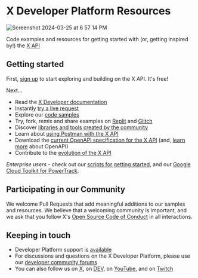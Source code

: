 # X Developer Platform Resources

![Screenshot 2024-03-25 at 6 57 14 PM](https://github.com/twitterdev/.github/assets/5976670/35eeeadc-a227-43b9-aa74-861e20583d7e)

Code examples and resources for getting started with (or, getting inspired by!) the [X API](https://developer.x.com) 

## Getting started

First, [sign up](https://t.co/signup) to start exploring and building on the X API. It's free!

Next...

* Read the [X Developer documentation](https://developer.twitter.com/en/docs/twitter-api/getting-started/about-twitter-api)
* Instantly [try a live request](https://t.co/tryapi)
* Explore our [code samples](https://github.com/twitterdev/Twitter-API-v2-sample-code)
* Try, fork, remix and share examples on [Replit](https://replit.com/@Twitter) and [Glitch](https://glitch.com/@twitter)
* Discover [libraries and tools created by the community](https://developer.twitter.com/en/docs/twitter-api/tools-and-libraries/v2)
* Learn about [using Postman with the X API](https://developer.twitter.com/en/docs/tools-and-libraries/using-postman)
* Download the [current OpenAPI specification for the X API](https://api.twitter.com/2/openapi.json) (and, [learn more](https://www.openapis.org/) about OpenAPI)
* Contribute to the [evolution of the X API](https://github.com/twitterdev/open-evolution)

*Enterprise users* - check out our [scripts for getting started](https://github.com/twitterdev/enterprise-scripts-python), and our [Google Cloud Toolkit for PowerTrack](https://github.com/twitterdev/gcloud-toolkit-power-track).

## Participating in our Community

We welcome Pull Requests that add meaningful additions to our samples and resources. We believe that a welcoming community is important, and we ask that you follow X's [Open Source Code of Conduct](https://github.com/twitter/.github/blob/main/code-of-conduct.md) in all interactions.

## Keeping in touch

* Developer Platform support is [available](https://developer.twitter.com/en/support/twitter-api)
* For discussions and questions on the X Developer Platform, please use our [developer community forums](https://twittercommunity.com)
* You can also follow us on [X](https://twitter.com/twitterdev), on [DEV](https://dev.to/twitterdev), on [YouTube](https://www.youtube.com/twitterdev), and on [Twitch](https://www.twitch.tv/twitterdev)
